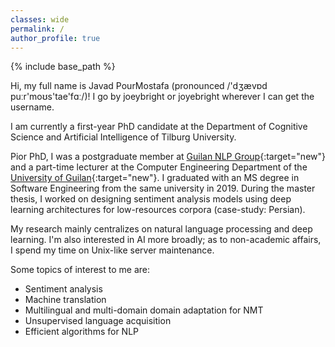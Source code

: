 ```yaml
---
classes: wide
permalink: /
author_profile: true
---
```

{% include base_path %}

Hi, my full name is Javad PourMostafa (pronounced /'dʒævɒd puːr'moʊs'tae'fɑː/)! I go by joeybright or joyebright wherever I can get the username. 

I am currently a first-year PhD candidate at the Department of Cognitive Science and Artificial Intelligence of Tilburg University.

Pior PhD, I was a postgraduate member at [Guilan NLP Group](https://nlp.guilan.ac.ir){:target="new"} and a part-time lecturer at the Computer Engineering Department of the [University of Guilan](https://guilan.ac.ir/en/home){:target="new"}. I graduated with an MS degree in Software Engineering from the same university in 2019. During the master thesis, I worked on designing sentiment analysis models using deep learning architectures for low-resources corpora (case-study: Persian).

My research mainly centralizes on natural language processing and deep learning. I'm also interested in AI more broadly; as to non-academic affairs, I spend my time on Unix-like server maintenance. 

Some topics of interest to me are:

-   Sentiment analysis
-   Machine translation
-   Multilingual and multi-domain domain adaptation for NMT
-   Unsupervised language acquisition
-   Efficient algorithms for NLP
